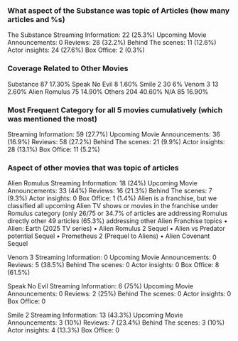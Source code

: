 ### What aspect of the Substance was topic of Articles (how many articles and %s)
The Substance
    Streaming Information: 22 (25.3%)
    Upcoming Movie Announcements: 0
    Reviews: 28 (32.2%)
    Behind The scenes: 11 (12.6%)
    Actor insights: 24 (27.6%)
    Box Office: 2 (0.3%)


### Coverage Related to Other Movies
Substance	87	17.30%
Speak No Evil	8	1.60%
Smile 2	30	6%
Venom 3	13	2.60%
Alien Romulus	75	14.90%
Others	204	40.60%
N/A	85	16.90%

### Most Frequent Category for all 5 movies cumulatively (which was mentioned the most)
Streaming Information: 59 (27.7%)
Upcoming Movie Announcements: 36 (16.9%)
Reviews: 58 (27.2%)
Behind The scenes: 21 (9.9%)
Actor insights: 28 (13.1%)
Box Office: 11 (5.2%)


### Aspect of other movies that was topic of articles
Alien Romulus
    Streaming Information: 18 (24%)
    Upcoming Movie Announcements: 33 (44%)
    Reviews: 16 (21.3%)
    Behind The scenes: 7 (9.3%)
    Actor insights: 0
    Box Office: 1 (1.4%)
Alien is a franchise, but we classified all upcoming Alien TV shows or movies in the franchise under Romulus category (only 26/75 or 34.7% of articles are addressing Romulus directly other 49 articles (65.3%) addressing other Alien Franchise topics
    • Alien: Earth (2025 TV series)
    • Alien Romulus 2 Sequel 
    • Alien vs Predator potential Sequel 
    • Prometheus 2 (Prequel to Aliens)
    • Alien Covenant Sequel

    
Venom 3
    Streaming Information: 0
    Upcoming Movie Announcements: 0
    Reviews: 5 (38.5%)
    Behind The scenes: 0
    Actor insights: 0
    Box Office: 8 (61.5%)
    
Speak No Evil
    Streaming Information: 6 (75%)
    Upcoming Movie Announcements: 0
    Reviews: 2 (25%)
    Behind The scenes: 0
    Actor insights: 0
    Box Office: 0

Smile 2
    Streaming Information: 13 (43.3%)
    Upcoming Movie Announcements: 3 (10%)
    Reviews: 7 (23.4%)
    Behind The scenes: 3 (10%)
    Actor insights: 4 (13.3%)
    Box Office: 0
